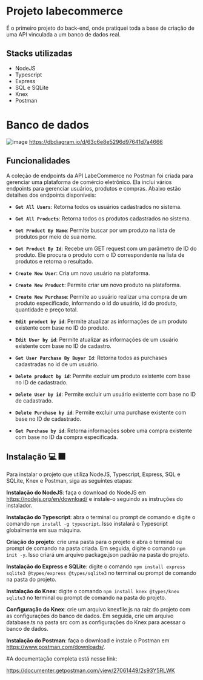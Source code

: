 # Projeto labecommerce

É o primeiro projeto do back-end, onde pratiquei toda a base de criação de uma API vinculada a um banco de dados real.<br>

## Stacks utilizadas

- NodeJS
- Typescript
- Express
- SQL e SQLite
- Knex
- Postman

# Banco de dados
![image](https://user-images.githubusercontent.com/29845719/214396608-ddcfd097-e615-44f9-acbe-f815f9abb83f.png)
https://dbdiagram.io/d/63c6e8e5296d97641d7a4666

##  Funcionalidades
A coleção de endpoints da API LabeCommerce no Postman foi criada para gerenciar uma plataforma de comércio eletrônico. Ela inclui vários endpoints para gerenciar usuários, produtos e compras. Abaixo estão detalhes dos endpoints disponíveis:

-   **`Get All Users`**: Retorna todos os usuários cadastrados no sistema.

-   **`Get All Products`**: Retorna todos os produtos cadastrados no sistema.
-   **`Get Product By Name`**: Permite buscar por um produto na lista de produtos por meio de sua nome.

-   **`Get Product By Id`**: Recebe um GET request com um parâmetro de ID do produto. Ele procura o produto com o ID correspondente na lista de produtos e retorna o resultado.

-   **`Create New User`**: Cria um novo usuário na plataforma.
    
-   **`Create New Product`**: Permite criar um novo produto na plataforma.
    
-   **`Create New Purchase`**: Permite ao usuário realizar uma compra de um produto especificado, informando o id do usuário, id do produto, quantidade e preço total.

-   **`Edit product by id`**: Permite atualizar as informações de um produto existente com base no ID do produto.

-   **`Edit User by id`**: Permite atualizar as informações de um usuário existente com base no ID de cadastro.
    

-   **`Get User Purchase By Buyer Id`**: Retorna todos as purchases cadastradas no id de um usuário.
    
-   **`Delete product by id`**: Permite excluir um produto existente com base no ID de cadastrado.

-   **`Delete User by id`**: Permite excluir um usuário existente com base no ID de cadastrado.

-   **`Delete Purchase by id`**: Permite excluir uma purchase existente com base no ID de cadastrado.
    
-   **`Get Purchase by id`**: Retorna informações sobre uma compra existente com base no ID da compra especificada.

##  Instalação :computer: :fireworks:

Para instalar o projeto que utiliza NodeJS, Typescript, Express, SQL e SQLite, Knex e Postman, siga as seguintes etapas:

<b>Instalação do NodeJS</b>: faça o download do NodeJS em https://nodejs.org/en/download/ e instale-o seguindo as instruções do instalador.

<b>Instalação do Typescript</b>: abra o terminal ou prompt de comando e digite o comando `npm install -g typescript`. Isso instalará o Typescript globalmente em sua máquina.

**Criação do projeto**: crie uma pasta para o projeto e abra o terminal ou prompt de comando na pasta criada. Em seguida, digite o comando `npm init -y`. Isso criará um arquivo package.json padrão na pasta do projeto.

**Instalação do Express e SQLite**: digite o comando `npm install express sqlite3 @types/express @types/sqlite3` no terminal ou prompt de comando na pasta do projeto.

**Instalação do Knex**: digite o comando `npm install knex @types/knex sqlite3` no terminal ou prompt de comando na pasta do projeto.

**Configuração do Knex**: crie um arquivo knexfile.js na raiz do projeto com as configurações do banco de dados. Em seguida, crie um arquivo database.ts na pasta src com as configurações do Knex para acessar o banco de dados.

**Instalação do Postman**: faça o download e instale o Postman em https://www.postman.com/downloads/.

#A documentação completa está nesse link:

https://documenter.getpostman.com/view/27061449/2s93Y5RLWK